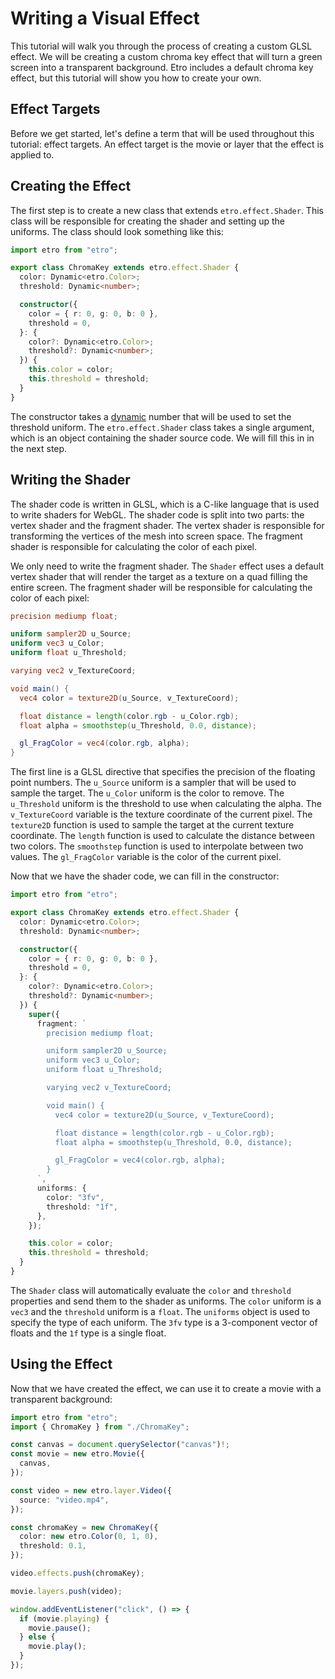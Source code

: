 # Writing a Visual Effect

This tutorial will walk you through the process of creating a custom GLSL effect. We will be creating a custom chroma key effect that will turn a green screen into a transparent background. Etro includes a default chroma key effect, but this tutorial will show you how to create your own.

## Effect Targets

Before we get started, let's define a term that will be used throughout this tutorial: effect targets. An effect target is the movie or layer that the effect is applied to.

## Creating the Effect

The first step is to create a new class that extends `etro.effect.Shader`. This class will be responsible for creating the shader and setting up the uniforms. The class should look something like this:

```ts
import etro from "etro";

export class ChromaKey extends etro.effect.Shader {
  color: Dynamic<etro.Color>;
  threshold: Dynamic<number>;

  constructor({
    color = { r: 0, g: 0, b: 0 },
    threshold = 0,
  }: {
    color?: Dynamic<etro.Color>;
    threshold?: Dynamic<number>;
  }) {
    this.color = color;
    this.threshold = threshold;
  }
}
```

The constructor takes a [dynamic](../reference/dynamic-properties) number that will be used to set the threshold uniform. The `etro.effect.Shader` class takes a single argument, which is an object containing the shader source code. We will fill this in in the next step.

## Writing the Shader

The shader code is written in GLSL, which is a C-like language that is used to write shaders for WebGL. The shader code is split into two parts: the vertex shader and the fragment shader. The vertex shader is responsible for transforming the vertices of the mesh into screen space. The fragment shader is responsible for calculating the color of each pixel.

We only need to write the fragment shader. The `Shader` effect uses a default vertex shader that will render the target as a texture on a quad filling the entire screen. The fragment shader will be responsible for calculating the color of each pixel:

```glsl
precision mediump float;

uniform sampler2D u_Source;
uniform vec3 u_Color;
uniform float u_Threshold;

varying vec2 v_TextureCoord;

void main() {
  vec4 color = texture2D(u_Source, v_TextureCoord);

  float distance = length(color.rgb - u_Color.rgb);
  float alpha = smoothstep(u_Threshold, 0.0, distance);

  gl_FragColor = vec4(color.rgb, alpha);
}
```

The first line is a GLSL directive that specifies the precision of the floating point numbers. The `u_Source` uniform is a sampler that will be used to sample the target. The `u_Color` uniform is the color to remove. The `u_Threshold` uniform is the threshold to use when calculating the alpha. The `v_TextureCoord` variable is the texture coordinate of the current pixel. The `texture2D` function is used to sample the target at the current texture coordinate. The `length` function is used to calculate the distance between two colors. The `smoothstep` function is used to interpolate between two values. The `gl_FragColor` variable is the color of the current pixel.

Now that we have the shader code, we can fill in the constructor:

```ts
import etro from "etro";

export class ChromaKey extends etro.effect.Shader {
  color: Dynamic<etro.Color>;
  threshold: Dynamic<number>;

  constructor({
    color = { r: 0, g: 0, b: 0 },
    threshold = 0,
  }: {
    color?: Dynamic<etro.Color>;
    threshold?: Dynamic<number>;
  }) {
    super({
      fragment: `
        precision mediump float;

        uniform sampler2D u_Source;
        uniform vec3 u_Color;
        uniform float u_Threshold;

        varying vec2 v_TextureCoord;

        void main() {
          vec4 color = texture2D(u_Source, v_TextureCoord);

          float distance = length(color.rgb - u_Color.rgb);
          float alpha = smoothstep(u_Threshold, 0.0, distance);

          gl_FragColor = vec4(color.rgb, alpha);
        }
      `,
      uniforms: {
        color: "3fv",
        threshold: "1f",
      },
    });

    this.color = color;
    this.threshold = threshold;
  }
}
```

The `Shader` class will automatically evaluate the `color` and `threshold` properties and send them to the shader as uniforms. The `color` uniform is a `vec3` and the `threshold` uniform is a `float`. The `uniforms` object is used to specify the type of each uniform. The `3fv` type is a 3-component vector of floats and the `1f` type is a single float.

## Using the Effect

Now that we have created the effect, we can use it to create a movie with a transparent background:

```ts
import etro from "etro";
import { ChromaKey } from "./ChromaKey";

const canvas = document.querySelector("canvas")!;
const movie = new etro.Movie({
  canvas,
});

const video = new etro.layer.Video({
  source: "video.mp4",
});

const chromaKey = new ChromaKey({
  color: new etro.Color(0, 1, 0),
  threshold: 0.1,
});

video.effects.push(chromaKey);

movie.layers.push(video);

window.addEventListener("click", () => {
  if (movie.playing) {
    movie.pause();
  } else {
    movie.play();
  }
});
```
